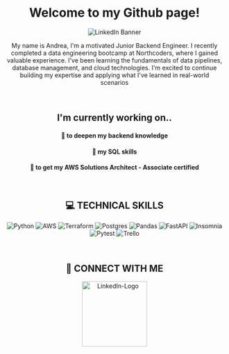 # Welcome to my Github page!

![LinkedIn Banner](https://github.com/user-attachments/assets/c1c62a5f-d4b9-4828-baf1-affb50821951)



<body align="center">
<p align="center">
My name is Andrea, I'm a motivated Junior Backend Engineer.
I recently completed a data engineering bootcamp at Northcoders, where I gained valuable experience. I've been learning the fundamentals of data pipelines, database management, and cloud technologies. I'm excited to continue building my expertise and applying what I've learned in real-world scenarios
</p>

<br>

<h2>I'm currently working on.. </h2>

  <h4>💬 to deepen my backend knowledge </h4>
  <h4>💬 my SQL skills </h4>
  <h4>💬 to get my AWS Solutions Architect - Associate certified </h4>

<br>

<h2>💻 TECHNICAL SKILLS </h2>

![Python](https://img.shields.io/badge/python-3670A0?style=for-the-badge&logo=python&logoColor=ffdd54)
![AWS](https://img.shields.io/badge/AWS-%23FF9900.svg?style=for-the-badge&logo=amazon-aws&logoColor=white)
![Terraform](https://img.shields.io/badge/terraform-%235835CC.svg?style=for-the-badge&logo=terraform&logoColor=white)
![Postgres](https://img.shields.io/badge/postgres-%23316192.svg?style=for-the-badge&logo=postgresql&logoColor=white)
![Pandas](https://img.shields.io/badge/pandas-%23150458.svg?style=for-the-badge&logo=pandas&logoColor=white)
![FastAPI](https://img.shields.io/badge/FastAPI-005571?style=for-the-badge&logo=fastapi)
![Insomnia](https://img.shields.io/badge/Insomnia-black?style=for-the-badge&logo=insomnia&logoColor=5849BE)
![Pytest](https://img.shields.io/badge/pytest-%23ffffff.svg?style=for-the-badge&logo=pytest&logoColor=2f9fe3)
![Trello](https://img.shields.io/badge/Trello-%23026AA7.svg?style=for-the-badge&logo=Trello&logoColor=white)

<br>


<h2>🤝 CONNECT WITH ME </h2>

 <a href="https://www.linkedin.com/in/andreabiro-/">
    <img src="https://github.com/user-attachments/assets/90adc7b7-65bc-4f7e-9ad7-a9f96119c05f" alt="LinkedIn-Logo" width="150">
</a>
                                                                                                                                                              

</body>

